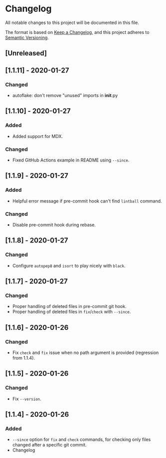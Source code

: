 # Changelog

All notable changes to this project will be documented in this file.

The format is based on [Keep a Changelog](https://keepachangelog.com/en/1.0.0/),
and this project adheres to [Semantic Versioning](https://semver.org/spec/v2.0.0.html).

## [Unreleased]

## [1.1.11] - 2020-01-27

### Changed

- autoflake: don't remove "unused" imports in **init**.py

## [1.1.10] - 2020-01-27

### Added

- Added support for MDX.

### Changed

- Fixed GitHub Actions example in README using `--since`.

## [1.1.9] - 2020-01-27

### Added

- Helpful error message if pre-commit hook can't find `lintball` command.

### Changed

- Disable pre-commit hook during rebase.

## [1.1.8] - 2020-01-27

### Changed

- Configure `autopep8` and `isort` to play nicely with `black`.

## [1.1.7] - 2020-01-27

### Changed

- Proper handling of deleted files in pre-commit git hook.
- Proper handling of deleted files in `fix`/`check` with `--since`.

## [1.1.6] - 2020-01-26

### Changed

- Fix `check` and `fix` issue when no path argument is provided (regression from
  1.1.4).

## [1.1.5] - 2020-01-26

### Changed

- Fix `--version`.

## [1.1.4] - 2020-01-26

### Added

- `--since` option for `fix` and `check` commands, for checking only files
  changed after a specific git commit.
- Changelog
